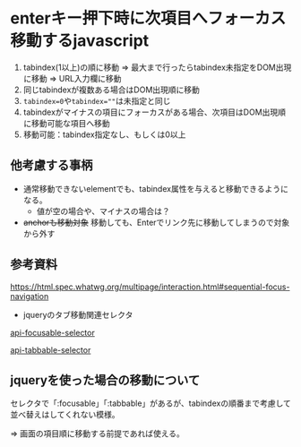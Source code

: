 # enterキー押下時に次項目へフォーカス移動するjavascript

1. tabindex(1以上)の順に移動 ⇒ 最大まで行ったらtabindex未指定をDOM出現に移動 ⇒ URL入力欄に移動
1. 同じtabindexが複数ある場合はDOM出現順に移動
1. `tabindex=0`や`tabindex=""`は未指定と同じ
1. tabindexがマイナスの項目にフォーカスがある場合、次項目はDOM出現順に移動可能な項目へ移動
1. 移動可能：tabindex指定なし、もしくは0以上

## 他考慮する事柄
* 通常移動できないelementでも、tabindex属性を与えると移動できるようになる。
  * 値が空の場合や、マイナスの場合は？
* ~~anchorも移動対象~~ 移動しても、Enterでリンク先に移動してしまうので対象から外す


## 参考資料
https://html.spec.whatwg.org/multipage/interaction.html#sequential-focus-navigation

* jqueryのタブ移動関連セレクタ

[api-focusable-selector](http://www.w3big.com/ja/jqueryui/api-focusable-selector.html)

[api-tabbable-selector](http://www.w3big.com/ja/jqueryui/api-tabbable-selector.html)

## jqueryを使った場合の移動について

セレクタで「:focusable」「:tabbable」があるが、tabindexの順番まで考慮して並べ替えはしてくれない模様。

  ⇒ 画面の項目順に移動する前提であれば使える。
